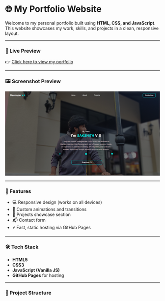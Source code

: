 # 🌐 My Portfolio Website

Welcome to my personal portfolio built using **HTML, CSS, and JavaScript**.  
This website showcases my work, skills, and projects in a clean, responsive layout.

---

### 🚀 Live Preview
👉 [Click here to view my portfolio](https://sakshith2004.github.io/portfolio/)

---

### 🖼️ Screenshot Preview
![Portfolio Preview](preview.png)

---

### 🧩 Features
- 💻 Responsive design (works on all devices)  
- 🎨 Custom animations and transitions  
- 📁 Projects showcase section  
- 📬 Contact form  
- ⚡ Fast, static hosting via GitHub Pages  

---

### 🛠️ Tech Stack
- **HTML5**  
- **CSS3**  
- **JavaScript (Vanilla JS)**  
- **GitHub Pages** for hosting  

---

### 📂 Project Structure
